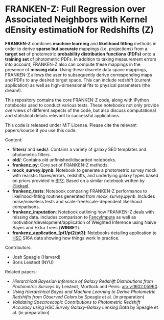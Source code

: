# FRANKEN-Z: Full Regression over Associated Neighbors with Kernel dEnsity estimatioN for Redshifts (Z)

**FRANKEN-Z** combines **machine learning** and **likelihood fitting** methods in order to derive **sparse but accurate** mappings (i.e. projections) from a **target set** of photometric **probability distribution functions (PDFs)** onto a **training set** of photometric PDFs. In addition to taking measurement errors into account, FRANKEN-Z also can compute these mappings in the presence of **missing data**. Using these discrete data space mappings, FRANKEN-Z allows the user to subsequently derive corresponding maps and PDFs to any desired target space. This can include redshift (current application) as well as high-dimensional fits to physical parameters (the dream!).

This repository contains the core FRANKEN-Z code, along with iPython notebooks used to conduct various tests. These notebooks not only provide overviews of different aspects of the code, but also discuss computational and statistical details relevant to successful applications.

This code is released under MIT License. Please cite the relevant papers/source if you use this code.

Content:
- **filters/** and **seds/**: Contains a variety of galaxy SED templates and photometric filters.
- **old/**: Contains old unfinished/discarded notebooks.
- **frankenz.py**: Core set of FRANKEN-Z methods.
- **mock_survey.ipynb**: Notebook to generate a photometric survey mock with realistic fluxes/errors, redshifts, and underlying galaxy types based on priors provided in [BPZ](http://www.stsci.edu/~dcoe/BPZ/). Based on a similar notebook written by [@ixkael](https://github.com/ixkael/Photoz-tools).
- **frankenz_tests**: Notebook comparing FRANKEN-Z performance to likelihood-fitting routines generated from *mock_survey.ipynb*. Includes noise/noiseless tests and scale-free/scale-dependent likelihood comparisons.
- **frankenz_imputation**: Notebook outlining how FRANKEN-Z deals with missing data. Includes comparison to [FancyImpute](https://github.com/hammerlab/fancyimpute) as well as motivation/development/application of Weighted Inference using Naive Bayes and Extra Trees (**WINBET**).
- **frankenz_application_[pt1/pt2/pt3]**: Notebooks detailing application to [HSC](http://hsc.mtk.nao.ac.jp/ssp/) S16A data showing how things work in practice.

Contributors:
- Josh Speagle (Harvard)
- Boris Leistedt (NYU)

Related papers:
- *Hierarchical Bayesian Inference of Galaxy Redshift Distributions from Photometric Surveys* by Leistedt, Mortlock and Peiris. [arxiv:1602.05960](http://arxiv.org/abs/1602.05960).
- *Using Hierarchical Bayes and Machine Learning to Derive Photometric Redshifts from Observed Colors* by Speagle et al. (in preparation)
- *Validating Spectroscopic Contributions to Photometric Redshift Accuracy using HSC Survey Galaxy-Galaxy Lensing Data* by Speagle et al. (in preparation)
